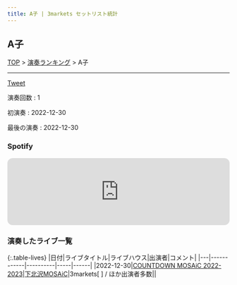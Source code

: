 ```yaml
---
title: A子 | 3markets セットリスト統計
---
```

## A子


[TOP](/setlist/) > [演奏ランキング](songs.html) > A子

___

<a href="https://twitter.com/share?ref_src=twsrc%5Etfw" data-text="3markets[ ]セットリスト > A子" class="twitter-share-button" data-via="3markets" data-hashtags="3markets" data-related="3markets" data-show-count="false">Tweet</a>

演奏回数
: 1

初演奏
: 2022-12-30

最後の演奏
: 2022-12-30







### Spotify
<iframe style="border-radius:12px" src="https://open.spotify.com/embed/track/5jr90iZzLcUh2YMdAuqsg8?utm_source=generator" width="100%" height="152" frameBorder="0" allowfullscreen="" allow="autoplay; clipboard-write; encrypted-media; fullscreen; picture-in-picture" loading="lazy"></iframe>





### 演奏したライブ一覧

{:.table-lives}
|日付|ライブタイトル|ライブハウス|出演者|コメント|
|---|------------|----------|-----|------|
|<span class="nowrap">2022-12-30</span>|[COUNTDOWN MOSAiC 2022-2023](live047.html)|[下北沢MOSAiC](livehouse011.html)|3markets[ ] / ほか出演者多数||



<script async src="https://platform.twitter.com/widgets.js" charset="utf-8"></script>